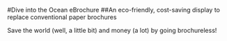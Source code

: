 #Dive into the Ocean eBrochure
##An eco-friendly, cost-saving display to replace conventional paper brochures

Save the world (well, a little bit) and money (a lot) by going brochureless!